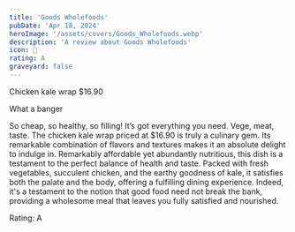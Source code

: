 ```yaml
---
title: 'Goods Wholefoods'
pubDate: 'Apr 18, 2024'
heroImage: '/assets/covers/Goods_Wholefoods.webp'
description: 'A review about Goods Wholefoods'
icon: 🥑
rating: A
graveyard: false
---
```


Chicken kale wrap $16.90

What a banger

So cheap, so healthy, so filling! It’s got everything you need. Vege, meat, taste. The chicken kale wrap priced at $16.90 is truly a culinary gem. Its remarkable combination of flavors and textures makes it an absolute delight to indulge in. Remarkably affordable yet abundantly nutritious, this dish is a testament to the perfect balance of health and taste. Packed with fresh vegetables, succulent chicken, and the earthy goodness of kale, it satisfies both the palate and the body, offering a fulfilling dining experience. Indeed, it's a testament to the notion that good food need not break the bank, providing a wholesome meal that leaves you fully satisfied and nourished.

Rating: A

